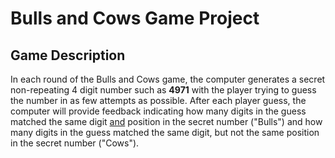 # Bulls and Cows Game Project

## Game Description
In each round of the Bulls and Cows game, the computer generates a secret non-repeating 4 digit
number such as **4971** with the player trying to guess the number in as few attempts as possible. 
After each player guess, the computer will provide feedback indicating how many digits in the
guess matched the same digit <u>and</u> position in the secret number ("Bulls") and how many digits 
in the guess matched the same digit, but not the same position in the secret number ("Cows"). 
